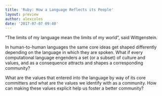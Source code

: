 ```yaml
---
title: 'Ruby: How a Language Reflects its People'
layout: preview
author: alexcoles
date: '2017-07-07 09:40'
---
```


“The limits of my language mean the limits of my world”, said Wittgenstein.

In human-to-human languages the same core ideas get shaped differently depending on the language in which they are spoken. What if every computational language engenders a set (or a subset) of culture and values, and as a consequence attracts and shapes a corresponding community?

What are the values that entered into the language by way of its core committers and what are the values we identify with as a community. How can making these values explicit help us foster a better community?
